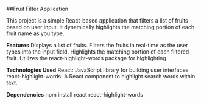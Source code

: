 ##Fruit Filter Application

This project is a simple React-based application that filters a list of fruits based on user input. It dynamically highlights the matching portion of each fruit name as you type.

**Features**
Displays a list of fruits.
Filters the fruits in real-time as the user types into the input field.
Highlights the matching portion of each filtered fruit.
Utilizes the react-highlight-words package for highlighting.

**Technologies Used**
React: JavaScript library for building user interfaces.
react-highlight-words: A React component to highlight search words within text.

**Dependencies**
npm install react react-highlight-words
